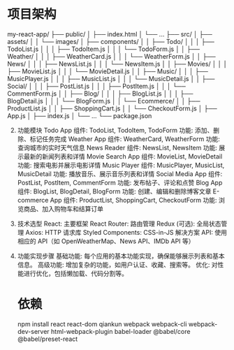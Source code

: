 # 项目架构

my-react-app/
├── public/
│ ├── index.html
│ └── ...
├── src/
│ ├── assets/
│ │ └── images/
│ ├── components/
│ │ ├── Todo/
│ │ │ ├── TodoList.js
│ │ │ ├── TodoItem.js
│ │ │ └── TodoForm.js
│ │ ├── Weather/
│ │ │ ├── WeatherCard.js
│ │ │ └── WeatherForm.js
│ │ ├── News/
│ │ │ ├── NewsList.js
│ │ │ └── NewsItem.js
│ │ ├── Movies/
│ │ │ ├── MovieList.js
│ │ │ └── MovieDetail.js
│ │ ├── Music/
│ │ │ ├── MusicPlayer.js
│ │ │ ├── MusicList.js
│ │ │ └── MusicDetail.js
│ │ ├── Social/
│ │ │ ├── PostList.js
│ │ │ ├── PostItem.js
│ │ │ └── CommentForm.js
│ │ ├── Blog/
│ │ │ ├── BlogList.js
│ │ │ ├── BlogDetail.js
│ │ │ └── BlogForm.js
│ │ └── Ecommerce/
│ │ ├── ProductList.js
│ │ ├── ShoppingCart.js
│ │ └── CheckoutForm.js
│ ├── App.js
│ ├── index.js
│ └── ...
└── package.json

2. 功能模块
   Todo App
   组件: TodoList, TodoItem, TodoForm
   功能: 添加、删除、标记任务完成
   Weather App
   组件: WeatherCard, WeatherForm
   功能: 查询城市的实时天气信息
   News Reader
   组件: NewsList, NewsItem
   功能: 展示最新的新闻列表和详情
   Movie Search App
   组件: MovieList, MovieDetail
   功能: 搜索电影并展示电影详情
   Music Player
   组件: MusicPlayer, MusicList, MusicDetail
   功能: 播放音乐、展示音乐列表和详情
   Social Media App
   组件: PostList, PostItem, CommentForm
   功能: 发布帖子、评论和点赞
   Blog App
   组件: BlogList, BlogDetail, BlogForm
   功能: 创建、编辑和删除博客文章
   E-commerce App
   组件: ProductList, ShoppingCart, CheckoutForm
   功能: 浏览商品、加入购物车和结算订单
3. 技术选型
   React: 主要框架
   React Router: 路由管理
   Redux (可选): 全局状态管理
   Axios: HTTP 请求库
   Styled Components: CSS-in-JS 解决方案
   API: 使用相应的 API（如 OpenWeatherMap、News API、IMDb API 等）
4. 功能实现步骤
   基础功能:
   每个应用的基本功能实现，确保能够展示列表和基本信息。
   高级功能:
   增加复杂的功能，如用户认证、收藏、搜索等。
   优化:
   对性能进行优化，包括懒加载、代码分割等。

   # 依赖

   npm install react react-dom qiankun webpack webpack-cli webpack-dev-server html-webpack-plugin babel-loader @babel/core @babel/preset-react
